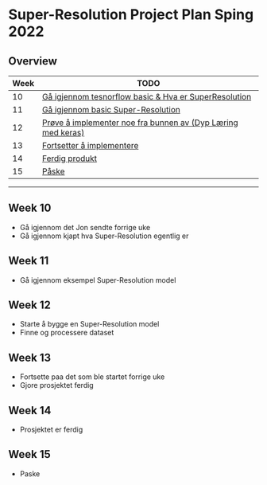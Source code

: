# Super-Resolution Project Plan Sping 2022

## Overview

| Week | TODO |
| ---- | ---- |
| 10 | [Gå igjennom tesnorflow basic & Hva er SuperResolution](#week-10) |
| 11 | [Gå igjennom basic Super-Resolution](#week-11)|
| 12 | [Prøve å implementer noe fra bunnen av (Dyp Læring med keras)](#week-12) |
| 13 | [Fortsetter å implementere](#week-13) |
| 14 | [Ferdig produkt](#week-14) |
| 15 | [Påske](#week-15) |


---



## Week 10
* Gå igjennom det Jon sendte forrige uke
* Gå igjennom kjapt hva Super-Resolution egentlig er
## Week 11
* Gå igjennom eksempel Super-Resolution model
## Week 12
* Starte å bygge en Super-Resolution model
* Finne og processere dataset
## Week 13
* Fortsette paa det som ble startet forrige uke
* Gjore prosjektet ferdig
## Week 14
* Prosjektet er ferdig
## Week 15
* Paske
